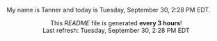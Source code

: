 My name is Tanner and today is Tuesday, September 30, 2:28 PM EDT.

<p align="center">This <i>README</i> file is generated <b>every 3 hours</b>!</br>Last refresh: Tuesday, September 30, 2:28 PM EDT<br /></p>
